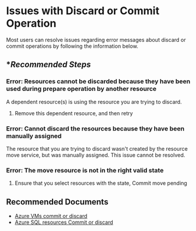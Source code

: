 <properties
  pagetitle="Issues with Discard or Commit Operation&#xD;"
  service=""
  resource=""
  ms.author="prkazasr"
  selfhelptype="Generic"
  supporttopicids="32746775,32746777"
  resourcetags=""
  productpesids="17321"
  cloudenvironments="public,fairfax,usnat,ussec,mooncake"
  disableclouds="blackforest"
  articleid="f461b687-8e1d-4d9e-ab6e-85240c682038"
  ownershipid="Compute_AzureResourceMover" />
# Issues with Discard or Commit Operation

Most users can resolve issues regarding error messages about discard or commit operations by following the information below.

## **Recommended Steps*

### Error: Resources cannot be discarded because they have been used during prepare operation by another resource

A dependent resource(s) is using the resource you are trying to discard.
1. Remove this dependent resource, and then retry 

### Error: Cannot discard the resources because they have been manually assigned

The resource that you are trying to discard wasn't created by the resource move service, but was manually assigned. This issue cannot be resolved.

### Error: The move resource is not in the right valid state

1. Ensure that you select resources with the state, Commit move pending

## **Recommended Documents**

* [Azure VMs commit or discard](https://docs.microsoft.com/azure/resource-mover/tutorial-move-region-virtual-machines)
* [Azure SQL resources Commit or discard](https://docs.microsoft.com/azure/resource-mover/tutorial-move-region-sql)